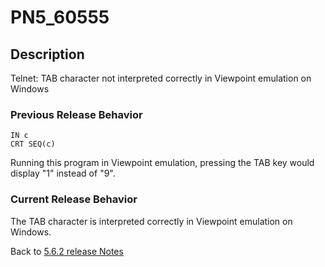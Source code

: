 # PN5_60555

<PageHeader />

## Description

Telnet: TAB character not interpreted correctly in Viewpoint emulation on Windows

### Previous Release Behavior

```
IN c
CRT SEQ(c)
```

Running this program in Viewpoint emulation, pressing the TAB key would display "1" instead of "9".

### Current Release Behavior

The TAB character is interpreted correctly in Viewpoint emulation on Windows.

Back to [5.6.2 release Notes](./../README.md)
